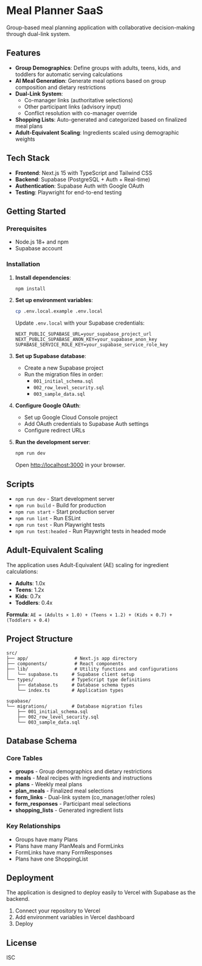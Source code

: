 # Meal Planner SaaS

Group-based meal planning application with collaborative decision-making through dual-link system.

## Features

- **Group Demographics**: Define groups with adults, teens, kids, and toddlers for automatic serving calculations
- **AI Meal Generation**: Generate meal options based on group composition and dietary restrictions
- **Dual-Link System**: 
  - Co-manager links (authoritative selections)
  - Other participant links (advisory input)
  - Conflict resolution with co-manager override
- **Shopping Lists**: Auto-generated and categorized based on finalized meal plans
- **Adult-Equivalent Scaling**: Ingredients scaled using demographic weights

## Tech Stack

- **Frontend**: Next.js 15 with TypeScript and Tailwind CSS
- **Backend**: Supabase (PostgreSQL + Auth + Real-time)
- **Authentication**: Supabase Auth with Google OAuth
- **Testing**: Playwright for end-to-end testing

## Getting Started

### Prerequisites

- Node.js 18+ and npm
- Supabase account

### Installation

1. **Install dependencies**:
   ```bash
   npm install
   ```

2. **Set up environment variables**:
   ```bash
   cp .env.local.example .env.local
   ```
   
   Update `.env.local` with your Supabase credentials:
   ```
   NEXT_PUBLIC_SUPABASE_URL=your_supabase_project_url
   NEXT_PUBLIC_SUPABASE_ANON_KEY=your_supabase_anon_key
   SUPABASE_SERVICE_ROLE_KEY=your_supabase_service_role_key
   ```

3. **Set up Supabase database**:
   - Create a new Supabase project
   - Run the migration files in order:
     - `001_initial_schema.sql`
     - `002_row_level_security.sql` 
     - `003_sample_data.sql`

4. **Configure Google OAuth**:
   - Set up Google Cloud Console project
   - Add OAuth credentials to Supabase Auth settings
   - Configure redirect URLs

5. **Run the development server**:
   ```bash
   npm run dev
   ```

   Open [http://localhost:3000](http://localhost:3000) in your browser.

## Scripts

- `npm run dev` - Start development server
- `npm run build` - Build for production
- `npm run start` - Start production server
- `npm run lint` - Run ESLint
- `npm run test` - Run Playwright tests
- `npm run test:headed` - Run Playwright tests in headed mode

## Adult-Equivalent Scaling

The application uses Adult-Equivalent (AE) scaling for ingredient calculations:

- **Adults**: 1.0x
- **Teens**: 1.2x  
- **Kids**: 0.7x
- **Toddlers**: 0.4x

**Formula**: `AE = (Adults × 1.0) + (Teens × 1.2) + (Kids × 0.7) + (Toddlers × 0.4)`

## Project Structure

```
src/
├── app/                 # Next.js app directory
├── components/          # React components
├── lib/                 # Utility functions and configurations
│   └── supabase.ts     # Supabase client setup
└── types/              # TypeScript type definitions
    ├── database.ts     # Database schema types
    └── index.ts        # Application types

supabase/
└── migrations/         # Database migration files
    ├── 001_initial_schema.sql
    ├── 002_row_level_security.sql
    └── 003_sample_data.sql
```

## Database Schema

### Core Tables

- **groups** - Group demographics and dietary restrictions
- **meals** - Meal recipes with ingredients and instructions
- **plans** - Weekly meal plans
- **plan_meals** - Finalized meal selections
- **form_links** - Dual-link system (co_manager/other roles)
- **form_responses** - Participant meal selections
- **shopping_lists** - Generated ingredient lists

### Key Relationships

- Groups have many Plans
- Plans have many PlanMeals and FormLinks
- FormLinks have many FormResponses
- Plans have one ShoppingList

## Deployment

The application is designed to deploy easily to Vercel with Supabase as the backend.

1. Connect your repository to Vercel
2. Add environment variables in Vercel dashboard
3. Deploy

## License

ISC